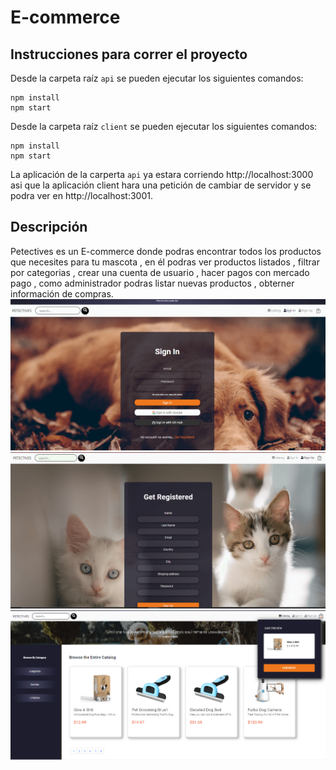 # E-commerce
## Instrucciones para correr el proyecto
Desde la carpeta raíz `api` se pueden ejecutar los siguientes comandos:

```shell
npm install 
npm start
```
Desde la carpeta raíz `client` se pueden ejecutar los siguientes comandos:

```shell
npm install 
npm start 
```
La aplicación de la carperta `api` ya estara corriendo http://localhost:3000 asi que la aplicación client hara una petición de cambiar de servidor y se podra ver en http://localhost:3001.

## Descripción 
Petectives es un E-commerce  donde podras encontrar todos los productos que necesites para tu mascota , en él podras ver productos listados , filtrar por categorias , crear una cuenta de usuario , hacer pagos con mercado pago , como administrador podras listar nuevas productos , obterner información de compras.
![](/assets/ecommerce2.png)
![](/assets/ecommerce3.png)
![](/assets/ecommerce4.png)


